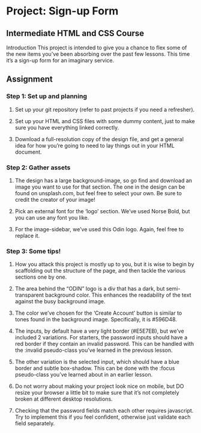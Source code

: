 # Project: Sign-up Form

## Intermediate HTML and CSS Course

Introduction
This project is intended to give you a chance to flex some of the new items you’ve been absorbing over the past few lessons. This time it’s a sign-up form for an imaginary service.

## Assignment

### Step 1: Set up and planning

1. Set up your git repository (refer to past projects if you need a refresher).

2. Set up your HTML and CSS files with some dummy content, just to make sure you have everything linked correctly.

3. Download a full-resolution copy of the design file, and get a general idea for how you’re going to need to lay things out in your HTML document.

### Step 2: Gather assets

1. The design has a large background-image, so go find and download an image you want to use for that section. The one in the design can be found on unsplash.com, but feel free to select your own. Be sure to credit the creator of your image!

2. Pick an external font for the ‘logo’ section. We’ve used Norse Bold, but you can use any font you like.

3. For the image-sidebar, we’ve used this Odin logo. Again, feel free to replace it.

### Step 3: Some tips!

1. How you attack this project is mostly up to you, but it is wise to begin by scaffolding out the structure of the page, and then tackle the various sections one by one.

2. The area behind the “ODIN” logo is a div that has a dark, but semi-transparent background color. This enhances the readability of the text against the busy background image.

3. The color we’ve chosen for the ‘Create Account’ button is similar to tones found in the background image. Specifically, it is #596D48.

4. The inputs, by default have a very light border (#E5E7EB), but we’ve included 2 variations. For starters, the password inputs should have a red border if they contain an invalid password. This can be handled with the :invalid pseudo-class you’ve learned in the previous lesson.

5. The other variation is the selected input, which should have a blue border and subtle box-shadow. This can be done with the :focus pseudo-class you’ve learned about in an earlier lesson.

6. Do not worry about making your project look nice on mobile, but DO resize your browser a little bit to make sure that it’s not completely broken at different desktop resolutions.

7. Checking that the password fields match each other requires javascript. Try to implement this if you feel confident, otherwise just validate each field separately.
